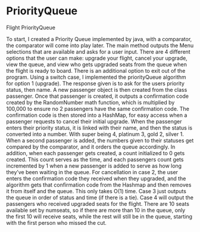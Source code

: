 # PriorityQueue
Flight PriorityQueue


To start, I created a Priority Queue implemented by java, with a comparator, the comparator will come into play later. The main method outputs the Menu selections that are available and asks for a user input. There are 4 different options that the user can make: upgrade your flight, cancel your upgrade, view the queue, and view who gets upgraded seats from the queue when the flight is ready to board. There is an additional option to exit out of the program. Using a switch case, I implemented the priorityQueue algorithm for option 1 (upgrade). The response given is to ask for the users priority status, then name. A new passenger object is then created from the class passenger. Once that passenger is created, it outputs a confirmation code created by the RandomNumber math function, which is multiplied by 100,000 to ensure no 2 passengers have the same confirmation code. The confirmation code is then stored into a HashMap, for easy access when a passenger requests to cancel their initial upgrade. When the passenger enters their priority status, it is linked with their name, and then the status is converted into a number. With super being 4, platinum 3, gold 2, silver 1. When a second passenger is added, the numbers given to their statuses get compared by the comparator, and it orders the queue accordingly. In addition, when each passenger gets created, a count initialized to 0 gets created. This count serves as the time, and each passengers count gets incremented by 1 when a new passenger is added to serve as how long they’ve been waiting in the queue. For cancellation in case 2, the user enters the confirmation code they received when they upgraded, and the algorithm gets that confirmation code from the Hashmap and then removes it from itself and the queue. This only takes O(1) time. Case 3 just outputs the queue in order of status and time (if there is a tie). Case 4 will output the passengers who received upgraded seats for the flight. There are 10 seats available set by numseats, so if there are more than 10 in the queue, only the first 10 will receive seats, while the rest will still be in the queue, starting with the first person who missed the cut. 

